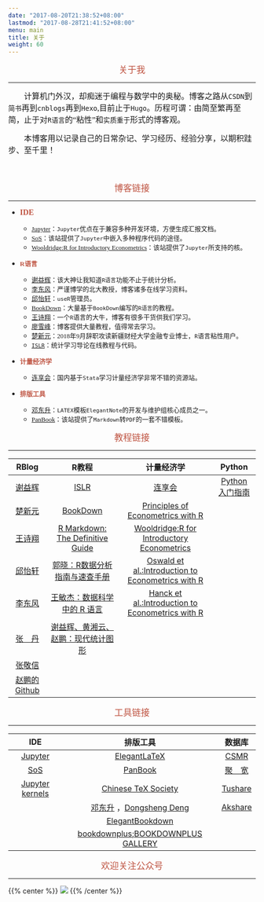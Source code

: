 ```yaml
---
date: "2017-08-20T21:38:52+08:00"
lastmod: "2017-08-28T21:41:52+08:00"
menu: main
title: 关于
weight: 60
---
```

<div align=center> 
<font face="华文行楷" color=#BF5442 size=4>关于我</font>
</div>

------


<font face="华文中宋"  size=3>　　计算机门外汉，却痴迷于编程与数学中的奥秘。博客之路从`CSDN`到`简书`再到`cnblogs`再到`Hexo`,目前止于`Hugo`。历程可谓：由简至繁再至简，止于对`R语言`的“粘性”和`实质重于`形式的博客观。</font>　  

<font face="华文中宋"  size=3>　　本博客用以记录自己的日常杂记、学习经历、经验分享，以期积跬步、至千里！</font>

<font face="华文中宋"  size=3>　　</font>



<div align=center> 
<font face="华文行楷" color=#BF5442 size=4>博客链接</font>
</div>

------
- <font face="华文中宋" color=#BF5442 size=3>**IDE**</font>  
  * <font face="华文中宋"  size=2>[Jupyter](https://www.lianxh.cn/news/1b7c55f899314.html)：`Jupyter`优点在于兼容多种开发环境，方便生成汇报文档。</font>
  * <font face="华文中宋"  size=2>[SoS](https://vatlab.github.io/sos-docs/running.html#content)：该站提供了`Jupyter`中嵌入多种程序代码的途径。</font>
  * <font face="华文中宋"  size=2>[Wooldridge:R for Introductory Econometrics](http://www.urfie.net/downloads.html)：该站提供了`Jupyter`所支持的核。</font>
  
- <font face="华文中宋" color=#BF5442  size=2>**R语言**</font>  
  * <font face="华文中宋"  size=2>[谢益辉](http://yihui.name/)：该大神让我知道`R语言`功能不止于统计分析。</font>
  * <font face="华文中宋"  size=2>[李东风](http://www.math.pku.edu.cn/teachers/lidf)：严谨博学的北大教授，博客诸多在线学习资料。</font>
  * <font face="华文中宋"  size=2>[邱怡轩](https://yixuan.cos.name/cn/)：`useR`管理员。</font>
  * <font face="华文中宋"  size=2>[BookDown](https://bookdown.org/)：大量基于`BookDown`编写的`R语言`的教程。</font>
  * <font face="华文中宋"  size=2>[王诗翔](https://shixiangwang.github.io/home/)：一个`R`语言的大牛，博客有很多干货供我们学习。</font>
  * <font face="华文中宋"  size=2>[廖雪峰](https://www.liaoxuefeng.com/)：博客提供大量教程，值得常去学习。</font>
  * <font face="华文中宋"  size=2>[楚新元](https://cxy.rbind.io/)：2018年9月辞职攻读新疆财经大学金融专业博士，`R`语言粘性用户。</font>
  * <font face="华文中宋"  size=2>[`ISLR`](https://statlearning.com/code.html)：统计学习导论在线教程与代码。</font>
  
- <font face="华文中宋" color=#BF5442 size=2>**计量经济学**</font>  
  * <font face="华文中宋"  size=2>[连享会](https://www.lianxh.cn/news/d4d5cd7220bc7.html)：国内基于`Stata`学习计量经济学非常不错的资源站。</font>


- <font face="华文中宋" color=#BF5442 size=2>**排版工具**</font>  
  * <font face="华文中宋"  size=2>[邓东升](https://ddswhu.me/resource/)：`LATEX`模板`ElegantNote`的开发与维护组核心成员之一。</font>
  * <font face="华文中宋"  size=2>[PanBook](https://github.com/annProg/PanBook)：该站提供了`Markdown`转`PDF`的一套不错模板。</font>
  
<div align=center> 
<font face="华文行楷" color=#BF5442 size=4>教程链接</font>
</div>

------

RBlog | R教程|计量经济学|Python|
 |:-: | :-: | :-:| :-:|
[谢益辉](http://yihui.name/)|[ISLR](https://statlearning.com/code.html)|[连享会](https://www.lianxh.cn/news/d4d5cd7220bc7.html)|[Python 入门指南](https://www.runoob.com/manual/pythontutorial3/docs/html/index.html#) |[邓东升](https://ddswhu.me/resource/) |[PanBook](https://github.com/annProg/PanBook) |[CSMR](https://cn.gtadata.com/#/support/doc)
 [楚新元](https://cxy.rbind.io/) |[BookDown](https://bookdown.org/)|[Principles of Econometrics with  R](https://bookdown.org/ccolonescu/RPoE4/) |  |[PanBook](https://github.com/annProg/PanBook)|[CSMR](https://cn.gtadata.com/#/support/doc)|[聚　宽](https://www.joinquant.com/user/login/index?redirect=/view/user/floor?type=mainFloor)
 [王诗翔](https://shixiangwang.github.io/home/)| [R Markdown: The Definitive Guide](https://bookdown.org/yihui/rmarkdown/)|[Wooldridge:R for Introductory Econometrics](http://www.urfie.net/downloads.html)| | | | [Tushare](https://tushare.pro/document/1)
 [邱怡轩](https://yixuan.cos.name/cn/)|[郭晓：R数据分析指南与速查手册](https://bookdown.org/wangminjie/R4DS/#) |[Oswald et al.:Introduction to Econometrics with R](https://scpoecon.github.io/ScPoEconometrics/index.html)||||[Akshare](https://www.akshare.xyz/zh_CN/latest/introduction.html) 
 [李东风](http://www.math.pku.edu.cn/teachers/lidf)|[王敏杰：数据科学中的 R 语言](https://bookdown.org/wangminjie/R4DS/#) |[Hanck et al.:Introduction to Econometrics with R](https://www.econometrics-with-r.org/index.html)   
  [张　丹](http://blog.fens.me/series-r/)|[谢益辉、黄湘云、赵鹏：现代统计图形](https://bookdown.org/xiangyun/msg/)|||
  [张敬信](https://github.com/zhjx19)||||
   [赵鹏](https://pzhao.org/zh/)[的Github](https://github.com/pzhaonet)||||
 
<div align=center> 
<font face="华文行楷" color=#BF5442 size=4>工具链接</font>
</div>

------

IDE|排版工具|数据库|
 |:-: | :-: | :-:|
[Jupyter](https://www.lianxh.cn/news/1b7c55f899314.html)|[ElegantLaTeX](https://github.com/ElegantLaTeX/ElegantNote)|[CSMR](https://cn.gtadata.com/#/support/doc) |  
[SoS](https://vatlab.github.io/sos-docs/running.html#content)|[PanBook](https://github.com/annProg/PanBook) |[聚　宽](https://www.joinquant.com/user/login/index?redirect=/view/user/floor?type=mainFloor)  
  [Jupyter kernels](https://github.com/jupyter/jupyter/wiki/Jupyter-kernels)|[Chinese TeX Society](https://github.com/CTeX-org)|[Tushare](https://tushare.pro/document/1)|  
  ||[邓东升](https://ddswhu.me/resource/) ，[Dongsheng Deng](https://github.com/EthanDeng)|[Akshare](https://www.akshare.xyz/zh_CN/latest/introduction.html)|
  ||[ElegantBookdown](https://github.com/XiangyunHuang/ElegantBookdown) |
 ||[bookdownplus](https://github.com/pzhaonet/bookdownplus)[;BOOKDOWNPLUS GALLERY](https://bookdownplus.netlify.app/portfolio/paper_zh/)|




<div align=center> 
<font face="华文行楷" color=#BF5442 size=4>欢迎关注公众号</font>
</div>

------
{{% center %}}
![](https://gitee.com/shao818/Figure/raw/master/null/%E6%88%AA%E5%9B%BE_20203527093554.png)
{{% /center %}}





